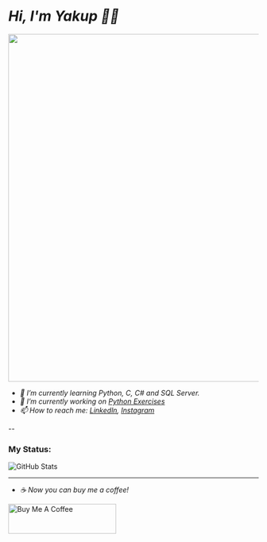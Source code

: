 # *Hi, I'm Yakup 👋🏼*

<img src="https://user-images.githubusercontent.com/73075252/160915038-e8745e33-befd-4043-8bcf-7fc1d9bdd158.png" width="700">


 - *🌱 I’m currently learning Python, C, C# and SQL Server.*
 - *🔭 I’m currently working on [Python Exercises](https://github.com/Yakupacs/Python-Cursus-BTK.git)*
 - *📫 How to reach me: [Linkedln](https://www.linkedin.com/in/yakup-açış-aa77751ab/), [Instagram](https://www.instagram.com/yakupacs/)*


--


### My Status:
![GitHub Stats](https://github-readme-stats.vercel.app/api?username=Yakupacs&theme=radical)

--------

 - *☕️ Now you can buy me a coffee!*
 
<a href="https://www.buymeacoffee.com/yakupacs" target="_blank"><img src="https://cdn.buymeacoffee.com/buttons/v2/default-yellow.png" alt="Buy Me A Coffee" style="height: 60px !important;width: 217px !important;" ></a>
